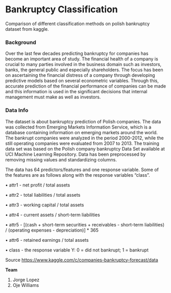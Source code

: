 # Bankruptcy Classification
 Comparison of different classification methods on polish bankruptcy dataset from kaggle.
 
 ### Background
 Over the last few decades predicting bankruptcy for companies has become an important area of study. The financial health of a company is crucial to many parties involved in the business domain such as investors, banks, the general public and especially shareholders. The focus has been on ascertaining the financial distress of a company through developing predictive models based on several econometric variables. Through this, accurate prediction of the financial performance of companies can be made and this information is used in the significant decisions that internal management must make as well as investors.
 
 ### Data Info
 The dataset is about bankruptcy prediction of Polish companies. The data was collected from Emerging Markets Information Service, which is a database containing information on emerging markets around the world. The bankrupt companies were analyzed in the period 2000-2012, while the still operating companies were evaluated from 2007 to 2013. The training data set was based on the Polish company bankruptcy  Data Set available at UCI Machine Learning Repository. Data has been preprocessed by removing missing values and standardizing columns.
 
The data has 64 predictors/features and one response variable. Some of the features are as follows along with the response variables “class”.

•	attr1 - net profit / total assets

•	attr2 - total liabilities / total assets

•	attr3 - working capital / total assets

•	attr4 - current assets / short-term liabilities

•	attr5 - [(cash + short-term securities + receivables - short-term liabilities) / (operating expenses - depreciation)] * 365

•	attr6 - retained earnings / total assets

•	class - the response variable Y: 0 = did not bankrupt; 1 = bankrupt

Source
https://www.kaggle.com/c/companies-bankruptcy-forecast/data

**Team**
1. Jorge Lopez
2. Oje Williams

